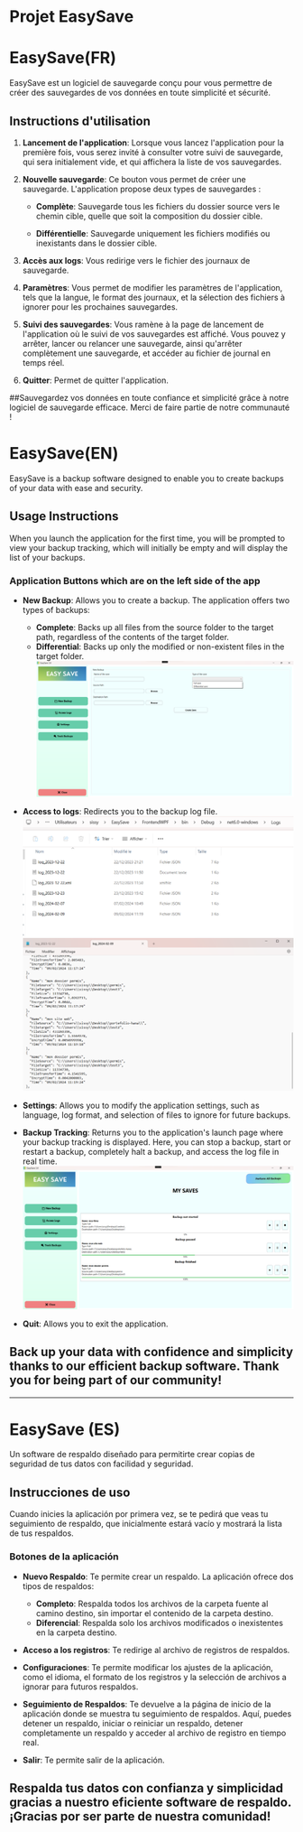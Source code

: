 # Projet EasySave 
# EasySave(FR)

EasySave est un logiciel de sauvegarde conçu pour vous permettre de créer des sauvegardes de vos données en toute simplicité et sécurité.

## Instructions d'utilisation

1. **Lancement de l'application**: Lorsque vous lancez l'application pour la première fois, vous serez invité à consulter votre suivi de sauvegarde, qui sera initialement vide, et qui affichera la liste de vos sauvegardes.

2. **Nouvelle sauvegarde**: Ce bouton vous permet de créer une sauvegarde. L'application propose deux types de sauvegardes :

   - **Complète**: Sauvegarde tous les fichiers du dossier source vers le chemin cible, quelle que soit la composition du dossier cible.

   - **Différentielle**: Sauvegarde uniquement les fichiers modifiés ou inexistants dans le dossier cible.

3. **Accès aux logs**: Vous redirige vers le fichier des journaux de sauvegarde.

4. **Paramètres**: Vous permet de modifier les paramètres de l'application, tels que la langue, le format des journaux, et la sélection des fichiers à ignorer pour les prochaines sauvegardes.

5. **Suivi des sauvegardes**: Vous ramène à la page de lancement de l'application où le suivi de vos sauvegardes est affiché. Vous pouvez y arrêter, lancer ou relancer une sauvegarde, ainsi qu'arrêter complètement une sauvegarde, et accéder au fichier de journal en temps réel.

6. **Quitter**: Permet de quitter l'application.

##Sauvegardez vos données en toute confiance et simplicité grâce à notre logiciel de sauvegarde efficace. Merci de faire partie de notre communauté !

# EasySave(EN)

EasySave is a backup software designed to enable you to create backups of your data with ease and security.

## Usage Instructions

When you launch the application for the first time, you will be prompted to view your backup tracking, which will initially be empty and will display the list of your backups.

### Application Buttons which are on the left side of the app 

- **New Backup**: Allows you to create a backup. The application offers two types of backups:
  - **Complete**: Backs up all files from the source folder to the target path, regardless of the contents of the target folder.
  - **Differential**: Backs up only the modified or non-existent files in the target folder.
![New back up](easysavenewbakcup.png)

- **Access to logs**: Redirects you to the backup log file.
![Log acces generation](/logsacces.png)
![Log acces file](/acceslogsen1.png)

- **Settings**: Allows you to modify the application settings, such as language, log format, and selection of files to ignore for future backups.

- **Backup Tracking**: Returns you to the application's launch page where your backup tracking is displayed. Here, you can stop a backup, start or restart a backup, completely halt a backup, and access the log file in real time.
![Tracking back ups](/easysavescreen1en.png)

- **Quit**: Allows you to exit the application.

## Back up your data with confidence and simplicity thanks to our efficient backup software. Thank you for being part of our community!

---



# EasySave (ES)

Un software de respaldo diseñado para permitirte crear copias de seguridad de tus datos con facilidad y seguridad.

## Instrucciones de uso

Cuando inicies la aplicación por primera vez, se te pedirá que veas tu seguimiento de respaldo, que inicialmente estará vacío y mostrará la lista de tus respaldos.

### Botones de la aplicación

- **Nuevo Respaldo**: Te permite crear un respaldo. La aplicación ofrece dos tipos de respaldos:
  - **Completo**: Respalda todos los archivos de la carpeta fuente al camino destino, sin importar el contenido de la carpeta destino.
  - **Diferencial**: Respalda solo los archivos modificados o inexistentes en la carpeta destino.

- **Acceso a los registros**: Te redirige al archivo de registros de respaldos.

- **Configuraciones**: Te permite modificar los ajustes de la aplicación, como el idioma, el formato de los registros y la selección de archivos a ignorar para futuros respaldos.

- **Seguimiento de Respaldos**: Te devuelve a la página de inicio de la aplicación donde se muestra tu seguimiento de respaldos. Aquí, puedes detener un respaldo, iniciar o reiniciar un respaldo, detener completamente un respaldo y acceder al archivo de registro en tiempo real.

- **Salir**: Te permite salir de la aplicación.

## Respalda tus datos con confianza y simplicidad gracias a nuestro eficiente software de respaldo. ¡Gracias por ser parte de nuestra comunidad!
